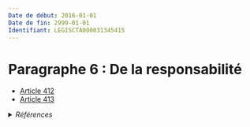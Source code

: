 ```yaml
---
Date de début: 2016-01-01
Date de fin: 2999-01-01
Identifiant: LEGISCTA000031345415
---
```


<h1>Paragraphe 6 : De la responsabilité</h1>

- [Article 412](article_412.md)
- [Article 413](article_413.md)

<details>
  <summary><em>Références</em></summary>

  <h2>Articles faisant référence à la section</h2>
  
  <ul>
    <li>
      <a href="https://legal.tricoteuses.fr//redirection/LEGIARTI000031322336?vers=git&vers=legifrance">Ordonnance n° 2015-1288 du 15 octobre 2015 portant simplification et modernisation du droit de la famille - article 4 ENTIEREMENT_MODIF</a> DEPLACE source
    </li>
  </ul>
</details>
